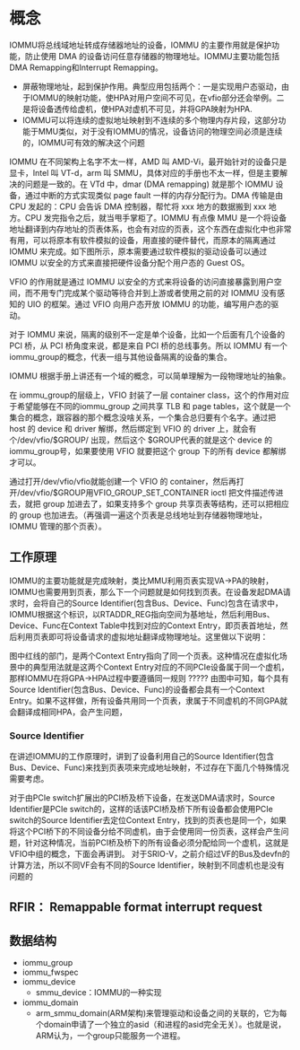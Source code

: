 # 概念

IOMMU将总线域地址转成存储器地址的设备，IOMMU 的主要作用就是保护功能，防止使用 DMA 的设备访问任意存储器的物理地址。IOMMU主要功能包括DMA Remapping和Interrupt Remapping。


- 屏蔽物理地址，起到保护作用。典型应用包括两个：一是实现用户态驱动，由于IOMMU的映射功能，使HPA对用户空间不可见，在vfio部分还会举例。二是将设备透传给虚机，使HPA对虚机不可见，并将GPA映射为HPA.
- IOMMU可以将连续的虚拟地址映射到不连续的多个物理内存片段，这部分功能于MMU类似，对于没有IOMMU的情况，设备访问的物理空间必须是连续的，IOMMU可有效的解决这个问题


IOMMU 在不同架构上名字不太一样，AMD 叫 AMD-Vi，最开始针对的设备只是显卡，Intel 叫 VT-d，arm 叫 SMMU，具体对应的手册也不太一样，但是主要解决的问题是一致的。在 VTd 中，dmar (DMA remapping) 就是那个 IOMMU 设备，通过中断的方式实现类似 page fault 一样的内存分配行为。DMA 传输是由 CPU 发起的：CPU 会告诉 DMA 控制器，帮忙将 xxx 地方的数据搬到 xxx 地方。CPU 发完指令之后，就当甩手掌柜了。IOMMU 有点像 MMU 是一个将设备地址翻译到内存地址的页表体系，也会有对应的页表，这个东西在虚拟化中也非常有用，可以将原本有软件模拟的设备，用直接的硬件替代，而原本的隔离通过 IOMMU 来完成。如下图所示，原本需要通过软件模拟的驱动设备可以通过 IOMMU 以安全的方式来直接把硬件设备分配个用户态的 Guest OS。

VFIO 的作用就是通过 IOMMU 以安全的方式来将设备的访问直接暴露到用户空间，而不用专门完成某个驱动等待合并到上游或者使用之前的对 IOMMU 没有感知的 UIO 的框架。通过 VFIO 向用户态开放 IOMMU 的功能，编写用户态的驱动。

对于 IOMMU 来说，隔离的级别不一定是单个设备，比如一个后面有几个设备的 PCI 桥，从 PCI 桥角度来说，都是来自 PCI 桥的总线事务。所以 IOMMU 有一个 iommu_group的概念，代表一组与其他设备隔离的设备的集合。

IOMMU 根据手册上讲还有一个域的概念，可以简单理解为一段物理地址的抽象。

在 iommu_group的层级上，VFIO 封装了一层 container class，这个的作用对应于希望能够在不同的iommu_group 之间共享 TLB 和 page tables，这个就是一个集合的概念，跟容器的那个概念没啥关系，一个集合总归要有个名字。通过把 host 的 device 和 driver 解绑，然后绑定到 VFIO 的 driver 上，就会有个/dev/vfio/$GROUP/ 出现，然后这个 $GROUP代表的就是这个 device 的 iommu_group号，如果要使用 VFIO 就要把这个 group 下的所有 device 都解绑才可以。

通过打开/dev/vfio/vfio就能创建一个 VFIO 的 container，然后再打开/dev/vfio/$GROUP用VFIO_GROUP_SET_CONTAINER ioctl 把文件描述传进去，就把 group 加进去了，如果支持多个 group 共享页表等结构，还可以把相应的 group 也加进去。（再强调一遍这个页表是总线地址到存储器物理地址，IOMMU 管理的那个页表）。

## 工作原理

IOMMU的主要功能就是完成映射，类比MMU利用页表实现VA->PA的映射，IOMMU也需要用到页表，那么下一个问题就是如何找到页表。在设备发起DMA请求时，会将自己的Source Identifier(包含Bus、Device、Func)包含在请求中，IOMMU根据这个标识，以RTADDR_REG指向空间为基地址，然后利用Bus、Device、Func在Context Table中找到对应的Context Entry，即页表首地址，然后利用页表即可将设备请求的虚拟地址翻译成物理地址。这里做以下说明：

图中红线的部门，是两个Context Entry指向了同一个页表。这种情况在虚拟化场景中的典型用法就是这两个Context Entry对应的不同PCIe设备属于同一个虚机，那样IOMMU在将GPA->HPA过程中要遵循同一规则   ?????
由图中可知，每个具有Source Identifier(包含Bus、Device、Func)的设备都会具有一个Context Entry。如果不这样做，所有设备共用同一个页表，隶属于不同虚机的不同GPA就会翻译成相同HPA，会产生问题，

### Source Identifier

在讲述IOMMU的工作原理时，讲到了设备利用自己的Source Identifier(包含Bus、Device、Func)来找到页表项来完成地址映射，不过存在下面几个特殊情况需要考虑。

对于由PCIe switch扩展出的PCI桥及桥下设备，在发送DMA请求时，Source Identifier是PCIe switch的，这样的话该PCI桥及桥下所有设备都会使用PCIe switch的Source Identifier去定位Context Entry，找到的页表也是同一个，如果将这个PCI桥下的不同设备分给不同虚机，由于会使用同一份页表，这样会产生问题，针对这种情况，当前PCI桥及桥下的所有设备必须分配给同一个虚机，这就是VFIO中组的概念，下面会再讲到。
对于SRIO-V，之前介绍过VF的Bus及devfn的计算方法，所以不同VF会有不同的Source Identifier，映射到不同虚机也是没有问题的
 

## RFIR： Remappable format interrupt request

## 数据结构

- iommu_group
- iommu_fwspec
- iommu_device
  - smmu_device：IOMMU的一种实现 
- iommu_domain
  - arm_smmu_domain(ARM架构)来管理驱动和设备之间的关联的，它为每个domain申请了一个独立的asid（和进程的asid完全无关）。也就是说，ARM认为，一个group只能服务一个进程。

